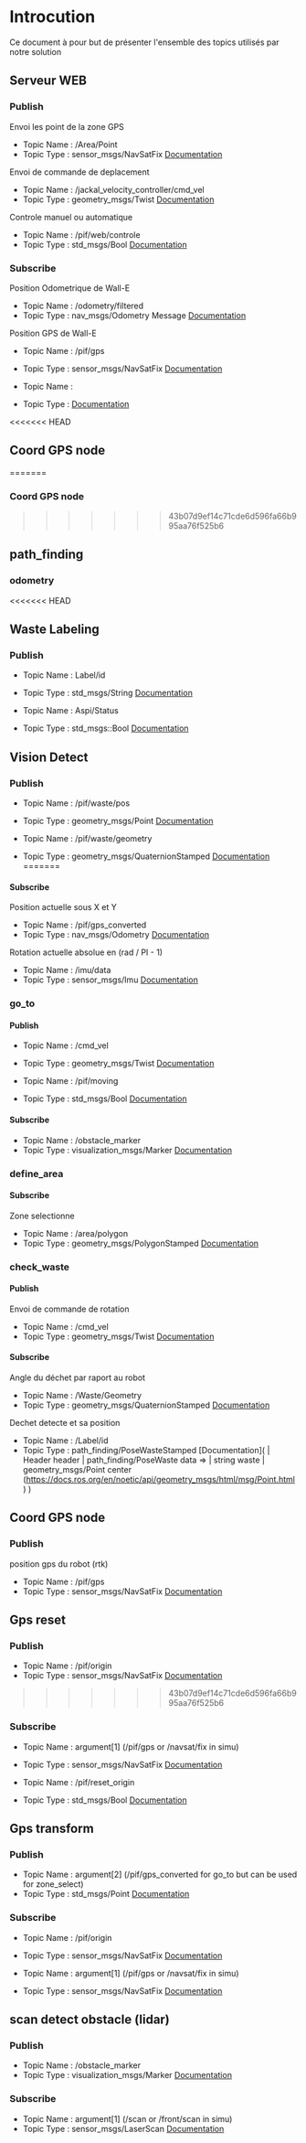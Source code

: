 # Introcution 

Ce document à pour but de présenter l'ensemble des topics utilisés par notre solution


## Serveur WEB

### Publish

Envoi les point de la zone GPS 
- Topic Name : /Area/Point
- Topic Type : sensor_msgs/NavSatFix
[Documentation](http://docs.ros.org/en/melodic/api/sensor_msgs/html/msg/NavSatFix.html)


Envoi de commande de deplacement
- Topic Name : /jackal_velocity_controller/cmd_vel
- Topic Type : geometry_msgs/Twist
[Documentation](http://docs.ros.org/en/noetic/api/geometry_msgs/html/msg/Twist.html)

Controle manuel ou automatique
- Topic Name : /pif/web/controle 
- Topic Type : std_msgs/Bool
[Documentation](http://docs.ros.org/en/melodic/api/std_msgs/html/msg/Bool.html)


### Subscribe

Position Odometrique de Wall-E
- Topic Name : /odometry/filtered
- Topic Type : nav_msgs/Odometry Message
[Documentation](http://docs.ros.org/en/noetic/api/nav_msgs/html/msg/Odometry.html)


Position GPS de Wall-E
- Topic Name : /pif/gps
- Topic Type : sensor_msgs/NavSatFix
[Documentation](http://docs.ros.org/en/melodic/api/sensor_msgs/html/msg/NavSatFix.html)


- Topic Name : 
- Topic Type : 
[Documentation](http://docs.ros.org/en/melodic/api/std_msgs/html/msg/Bool.html)

<<<<<<< HEAD
## Coord GPS node 
=======
### Coord GPS node
>>>>>>> 43b07d9ef14c71cde6d596fa66b995aa76f525b6



## path_finding

### odometry

<<<<<<< HEAD

## Waste Labeling

### Publish

- Topic Name : Label/id
- Topic Type : std_msgs/String
[Documentation](http://docs.ros.org/en/melodic/api/std_msgs/html/msg/String.html)


- Topic Name : Aspi/Status
- Topic Type : std_msgs::Bool 
[Documentation]()


## Vision Detect 

### Publish

- Topic Name : /pif/waste/pos 
- Topic Type : geometry_msgs/Point 
[Documentation](http://docs.ros.org/en/noetic/api/geometry_msgs/html/msg/Point.html)

- Topic Name : /pif/waste/geometry
- Topic Type : geometry_msgs/QuaternionStamped 
[Documentation](http://docs.ros.org/en/noetic/api/geometry_msgs/html/msg/QuaternionStamped.html)
=======
#### Subscribe 

Position actuelle sous X et Y
- Topic Name :  /pif/gps_converted
- Topic Type :  nav_msgs/Odometry
[Documentation](https://docs.ros.org/en/noetic/api/nav_msgs/html/msg/Odometry.html)

Rotation actuelle absolue en (rad / PI - 1)
- Topic Name :  /imu/data
- Topic Type :  sensor_msgs/Imu
[Documentation](https://docs.ros.org/en/noetic/api/sensor_msgs/html/msg/Imu.html)


### go_to

#### Publish

- Topic Name : /cmd_vel
- Topic Type : geometry_msgs/Twist
[Documentation](http://docs.ros.org/en/noetic/api/geometry_msgs/html/msg/Twist.html)

- Topic Name : /pif/moving
- Topic Type : std_msgs/Bool
[Documentation](http://docs.ros.org/en/melodic/api/std_msgs/html/msg/Bool.html)

#### Subscribe 

- Topic Name :  /obstacle_marker
- Topic Type :  visualization_msgs/Marker
[Documentation](http://docs.ros.org/en/noetic/api/visualization_msgs/html/msg/Marker.html)


### define_area

#### Subscribe 

Zone selectionne
- Topic Name :  /area/polygon
- Topic Type :  geometry_msgs/PolygonStamped
[Documentation](http://docs.ros.org/en/melodic/api/std_msgs/html/msg/Bool.html)


### check_waste

#### Publish

Envoi de commande de rotation
- Topic Name : /cmd_vel
- Topic Type : geometry_msgs/Twist
[Documentation](http://docs.ros.org/en/noetic/api/geometry_msgs/html/msg/Twist.html)

#### Subscribe

Angle du déchet par raport au robot
- Topic Name :  /Waste/Geometry
- Topic Type :  geometry_msgs/QuaternionStamped
[Documentation](https://docs.ros.org/en/noetic/api/geometry_msgs/html/msg/QuaternionStamped.html)

Dechet detecte et sa position
- Topic Name :  /Label/id
- Topic Type :  path_finding/PoseWasteStamped
[Documentation](
    | Header header
    | path_finding/PoseWaste data => | string waste
                                     | geometry_msgs/Point center (https://docs.ros.org/en/noetic/api/geometry_msgs/html/msg/Point.html)
)



## Coord GPS node 

### Publish

position gps du robot (rtk)
- Topic Name : /pif/gps
- Topic Type : sensor_msgs/NavSatFix
[Documentation](http://docs.ros.org/en/melodic/api/sensor_msgs/html/msg/NavSatFix.html)



## Gps reset 

### Publish

- Topic Name : /pif/origin
- Topic Type : sensor_msgs/NavSatFix
[Documentation](http://docs.ros.org/en/melodic/api/sensor_msgs/html/msg/NavSatFix.html)
>>>>>>> 43b07d9ef14c71cde6d596fa66b995aa76f525b6

### Subscribe 

- Topic Name : argument[1] (/pif/gps or /navsat/fix in simu)
- Topic Type : sensor_msgs/NavSatFix
[Documentation](http://docs.ros.org/en/melodic/api/sensor_msgs/html/msg/NavSatFix.html)

- Topic Name : /pif/reset_origin
- Topic Type : std_msgs/Bool
[Documentation](http://docs.ros.org/en/melodic/api/std_msgs/html/msg/Bool.html)



## Gps transform

### Publish

- Topic Name : argument[2] (/pif/gps_converted for go_to but can be used for zone_select)
- Topic Type : std_msgs/Point
[Documentation](http://docs.ros.org/en/melodic/api/sensor_msgs/html/msg/NavSatFix.html)

### Subscribe 

- Topic Name : /pif/origin
- Topic Type : sensor_msgs/NavSatFix
[Documentation](http://docs.ros.org/en/melodic/api/sensor_msgs/html/msg/NavSatFix.html)

- Topic Name : argument[1] (/pif/gps or /navsat/fix in simu)
- Topic Type : sensor_msgs/NavSatFix
[Documentation](http://docs.ros.org/en/melodic/api/sensor_msgs/html/msg/NavSatFix.html)



## scan detect obstacle (lidar)

### Publish

- Topic Name :  /obstacle_marker
- Topic Type :  visualization_msgs/Marker
[Documentation](http://docs.ros.org/en/noetic/api/visualization_msgs/html/msg/Marker.html)

### Subscribe 

- Topic Name : argument[1] (/scan or /front/scan in simu)
- Topic Type : sensor_msgs/LaserScan
[Documentation](http://docs.ros.org/en/melodic/api/sensor_msgs/html/msg/LaserScan.html)
